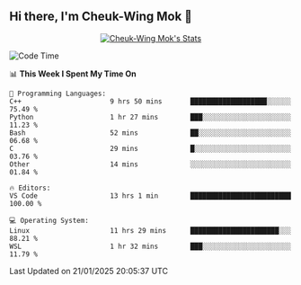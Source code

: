 ## Hi there, I'm Cheuk-Wing Mok 👋

<!--
**mozro0327/mozro0327** is a ✨ _special_ ✨ repository because its `README.md` (this file) appears on your GitHub profile.

Here are some ideas to get you started:

- 🔭 I’m currently working on ...
- 🌱 I’m currently learning ...
- 👯 I’m looking to collaborate on ...
- 🤔 I’m looking for help with ...
- 💬 Ask me about ...
- 📫 How to reach me: ...
- 😄 Pronouns: ...
- ⚡ Fun fact: ...
-->

<p align="center">
  <a href="https://github.com/mozro0327" class="rich-diff-level-one">
    <img src="https://github-readme-stats.vercel.app/api?username=mozro0327&title_color=333&text_color=777" alt="Cheuk-Wing Mok's Stats" >
    <!-- &hide=issues
    <img src="https://github-readme-stats.vercel.app/api?username=mozro0327&hide=issues&title_color=333&text_color=777" alt="Cheuk-Wing Mok's Stats" >
    -->
  </a>
</p>

<!--START_SECTION:waka-->
![Code Time](http://img.shields.io/badge/Code%20Time-3%2C192%20hrs%2044%20mins-blue)

📊 **This Week I Spent My Time On** 

```text
💬 Programming Languages: 
C++                      9 hrs 50 mins       ███████████████████░░░░░░   75.49 % 
Python                   1 hr 27 mins        ███░░░░░░░░░░░░░░░░░░░░░░   11.23 % 
Bash                     52 mins             ██░░░░░░░░░░░░░░░░░░░░░░░   06.68 % 
C                        29 mins             █░░░░░░░░░░░░░░░░░░░░░░░░   03.76 % 
Other                    14 mins             ░░░░░░░░░░░░░░░░░░░░░░░░░   01.84 % 

🔥 Editors: 
VS Code                  13 hrs 1 min        █████████████████████████   100.00 % 

💻 Operating System: 
Linux                    11 hrs 29 mins      ██████████████████████░░░   88.21 % 
WSL                      1 hr 32 mins        ███░░░░░░░░░░░░░░░░░░░░░░   11.79 % 
```


 Last Updated on 21/01/2025 20:05:37 UTC
<!--END_SECTION:waka-->
